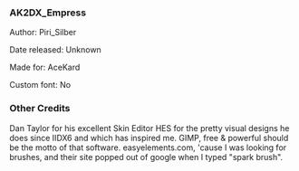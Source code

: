 ### AK2DX_Empress

Author: Piri_Silber

Date released: Unknown

Made for: AceKard

Custom font: No

### Other Credits

Dan Taylor for his excellent Skin Editor
HES for the pretty visual designs he does since IIDX6 and which has inspired me.
GIMP, free & powerful should be the motto of that software.
easyelements.com, 'cause I was looking for brushes, and their site popped out of google when I typed "spark brush".
